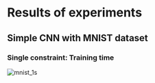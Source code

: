 # Results of experiments
## Simple CNN with MNIST dataset
### Single constraint: Training time
![mnist_1s](https://user-images.githubusercontent.com/45913687/160581893-5d969cb3-d16b-4ac0-a481-2581ab746493.png)
